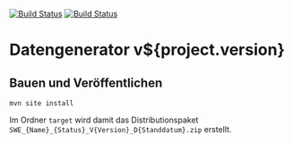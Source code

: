 [![Build Status](https://travis-ci.org/bitctrl/de.bsvrz.pat.datgen.svg?branch=master)](https://travis-ci.org/bitctrl/de.bsvrz.pat.datgen)
[![Build Status](https://api.bintray.com/packages/bitctrl/maven/de.bsvrz.pat.datgen/images/download.svg)](https://bintray.com/bitctrl/maven/de.bsvrz.pat.datgen)

Datengenerator v${project.version}
=====================


Bauen und Veröffentlichen
-------------------------

    mvn site install

Im Ordner `target` wird damit das Distributionspaket
`SWE_{Name}_{Status}_V{Version}_D{Standdatum}.zip` erstellt.
